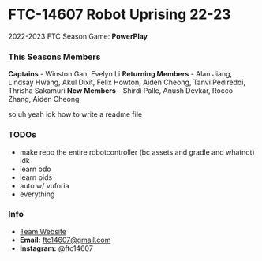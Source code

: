 # FTC-14607 Robot Uprising 22-23
2022-2023 FTC Season Game: **PowerPlay**

### This Seasons Members
**Captains** - Winston Gan, Evelyn Li
**Returning Members** - Alan Jiang, Lindsay Hwang, Akul Dixit, Felix Howton, Aiden Cheong, Tanvi Pedireddi, Thrisha Sakamuri
**New Members** - Shirdi Palle, Anush Devkar, Rocco Zhang, Aiden Cheong

so uh yeah idk how to write a readme file

### TODOs
 - make repo the entire robotcontroller (bc assets and gradle and whatnot) idk
 - learn odo
 - learn pids
 - auto w/ vuforia
 - everything

### Info
 - [Team Website](https://www.robotuprising.org)
 - **Email:** ftc14607@gmail.com
 - **Instagram:** @ftc14607